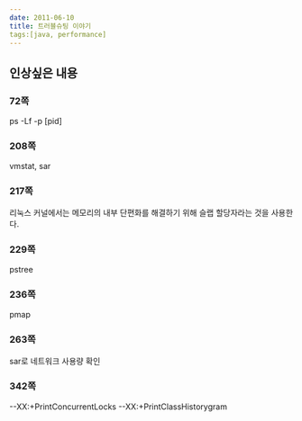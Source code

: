 ```yaml
---
date: 2011-06-10
title: 트러블슈팅 이야기
tags:[java, performance]
---
```


## 인상싶은 내용
### 72쪽
ps -Lf -p [pid]

### 208쪽
vmstat, sar

### 217쪽
리눅스 커널에서는 메모리의 내부 단편화를 해결하기 위해 슬랩 할당자라는 것을 사용한다.

### 229쪽
pstree

### 236쪽
pmap

### 263쪽
sar로 네트워크 사용량 확인

### 342쪽
--XX:+PrintConcurrentLocks --XX:+PrintClassHistorygram
